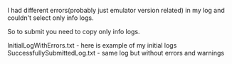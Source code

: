 I had different errors(probably just emulator version related) in my log and couldn't select only info logs.

So to submit you need to copy only info logs.

InitialLogWithErrors.txt - here is example of my initial logs
SuccessfullySubmittedLog.txt - same log but without errors and warnings